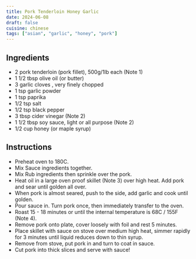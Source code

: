 ```yaml
---
title: Pork Tenderloin Honey Garlic
date: 2024-06-08
draft: false
cuisine: chinese
tags: ["asian", "garlic", "honey", "pork"]
---
```


## Ingredients
- 2 pork tenderloin (pork fillet), 500g/1lb each (Note 1)
- 1 1/2 tbsp olive oil (or butter)
- 3 garlic cloves , very finely chopped
- 1 tsp garlic powder
- 1 tsp paprika
- 1/2 tsp salt
- 1/2 tsp black pepper
- 3 tbsp cider vinegar (Note 2)
- 1 1/2 tbsp soy sauce, light or all purpose (Note 2)
- 1/2 cup honey (or maple syrup)

## Instructions
- Preheat oven to 180C.
- Mix Sauce ingredients together.
- Mix Rub ingredients then sprinkle over the pork.
- Heat oil in a large oven proof skillet (Note 3) over high heat. Add pork and sear until golden all over.
- When pork is almost seared, push to the side, add garlic and cook until golden.
- Pour sauce in. Turn pork once, then immediately transfer to the oven.
- Roast 15 - 18 minutes or until the internal temperature is 68C / 155F (Note 4).
- Remove pork onto plate, cover loosely with foil and rest 5 minutes.
- Place skillet with sauce on stove over medium high heat, simmer rapidly for 3 minutes until liquid reduces down to thin syrup.
- Remove from stove, put pork in and turn to coat in sauce.
- Cut pork into thick slices and serve with sauce!

